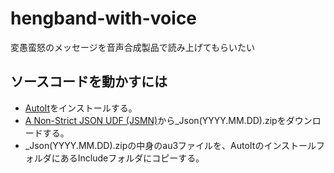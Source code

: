# hengband-with-voice
 変愚蛮怒のメッセージを音声合成製品で読み上げてもらいたい

## ソースコードを動かすには

* [AutoIt](https://www.autoitscript.com/site/)をインストールする。
* [A Non-Strict JSON UDF (JSMN)](https://www.autoitscript.com/forum/topic/148114-a-non-strict-json-udf-jsmn)から_Json(YYYY.MM.DD).zipをダウンロードする。
* _Json(YYYY.MM.DD).zipの中身のau3ファイルを、AutoItのインストールフォルダにあるIncludeフォルダにコピーする。

